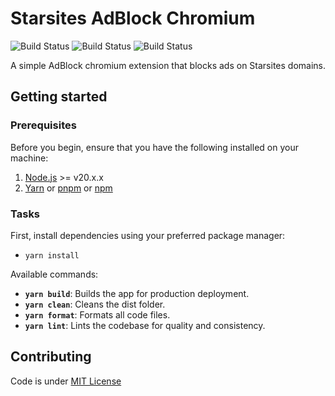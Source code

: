 # Starsites AdBlock Chromium

![Build Status](https://img.shields.io/badge/License-MIT-blue)
![Build Status](https://img.shields.io/badge/Version-1.0.0-orange)
![Build Status](https://img.shields.io/badge/Release-stable-brightgreen)

A simple AdBlock chromium extension that blocks ads on Starsites domains.

## Getting started

### Prerequisites

Before you begin, ensure that you have the following installed on your machine:

1. [Node.js](https://nodejs.org/) >= v20.x.x
2. [Yarn](https://yarnpkg.com/) or [pnpm](https://pnpm.io/) or [npm](https://www.npmjs.com/)

### Tasks

First, install dependencies using your preferred package manager:

- `yarn install`

Available commands:

- **`yarn build`**: Builds the app for production deployment.
- **`yarn clean`**: Cleans the dist folder.
- **`yarn format`**: Formats all code files.
- **`yarn lint`**: Lints the codebase for quality and consistency.

## Contributing

Code is under [MIT License](./LICENSE)
